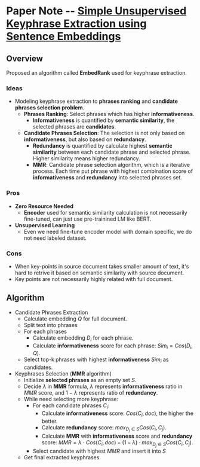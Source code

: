 # Paper Note -- [Simple Unsupervised Keyphrase Extraction using Sentence Embeddings](https://arxiv.org/abs/1801.04470)

## Overview
Proposed an algorithm called **EmbedRank** used for keyphrase extraction.

### Ideas
* Modeling keyphrase extraction to **phrases ranking** and **candidate phrases selection problem**.
    * **Phrases Ranking**: Select phrases which has higher **informativeness**.
        * **Informativeness** is quantified by **semantic similarity**, the selected phrases are **candidates**.
    * **Candidate Phrases Selection**: The selection is not only based on **informativeness**, but also based on **redundancy**. 
        * **Redundancy** is quantified by calculate highest **semantic similarity** between each candidate phrase and selected phrase. Higher similarity means higher redundancy.
        * **MMR**: Candidate phrase selection algorithm, which is a iterative process. Each time put phrase with highest combination score of **informativeness** and **redundancy** into selected phrases set.
  
### Pros
* **Zero Resource Needed**
    * **Encoder** used for semantic similarity calculation is not necessarily fine-tuned, can just use pre-trainined LM like BERT.
* **Unsupervised Learning** 
    * Even we need fine-tune encoder model with domain specific, we do not need labeled dataset.

### Cons
* When key-points in source document takes smaller amount of text, it's hard to retrive it based on semantic similarity with source document.
* Key points are not necessarily highly related with full document.

## Algorithm
* Candidate Phrases Extraction
    * Calculate embedding $Q$ for full document.
    * Split text into phrases
    * For each phrases
        * Calculate embedding $D_i$ for each phrase.
        * Calculate **informativeness** score for each phrase: $Sim_i = Cos(D_i, Q)$.
    * Select top-k phrases with highest **informativeness** $Sim_i$ as candidates. 
* Keyphrases Selection (**MMR** algorithm)
  * Initialize **selected phrases** as an empty set $S$.
  * Decide $\lambda$ in **MMR** formula, $\lambda$ represents **informativeness** ratio in $MMR$ score, and $1 - \lambda$ represents ratio of **redundancy**.
  * While need selecting more keyphrase:
      * For each candidate phrases $C_i$:
          * Calculate **informativeness** score: $Cos(C_i, doc)$, the higher the better.
          * Calculate **redundancy** score: $max_{D_j \in S}Cos(C_i, C_j)$.
          * Calculate **MMR** with **informativeness** score and **redundancy** score: $MMR = \lambda \cdot Cos(C_i, doc) - (1 - \lambda) \cdot max_{D_j \in S}Cos(C_i, C_j)$. 
      * Select candidate with highest $MMR$ and insert it into $S$
  * Get final extracted keyphrases.
